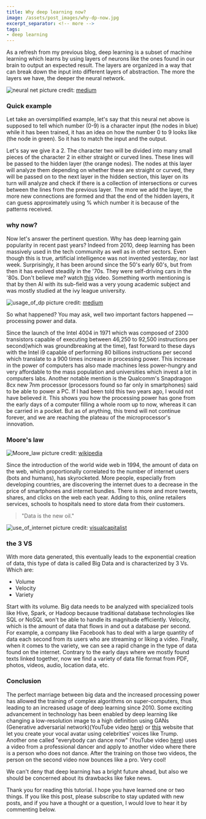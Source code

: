 ```yaml
---
title: Why deep learning now?
image: /assets/post_images/why-dp-now.jpg
excerpt_separator: <!-- more -->
tags:
- deep learning
---
```


As a refresh from my previous blog, deep learning is a subset of machine learning which learns by using layers of neurons like the ones found in our brain to output an expected result. The layers are organized in a way that can break down the input into different layers of abstraction. The more the layers we have, the deeper the neural network.<!-- more -->

![neural net](/blog/assets/post_cont_image/nn.jpeg)
picture credit: [medium](https://medium.com/xanaduai/making-a-neural-network-quantum-34069e284bcf)

### Quick example

Let take an oversimplified example, let's say that this neural net above is supposed to tell which number (0-9) is a character input (the nodes in blue) while it has been trained, it has an idea on how the number 0 to 9 looks like (the node in green). So it has to match the input and the output.

Let's say we give it a 2. The character two will be divided into many small pieces of the character 2 in either straight or curved lines. These lines will be passed to the hidden layer (the orange nodes). The nodes at this layer will analyze them depending on whether these are straight or curved, they will be passed on to the next layer in the hidden section, this layer on its turn will analyze and check if there is a collection of intersections or curves between the lines from the previous layer. The more we add the layer, the more new connections are formed and that the end of the hidden layers, it can guess approximately using % which number it is because of the patterns received.

### why now?

Now let's answer the pertinent question. Why has deep learning gain popularity in recent past years? Indeed from 2010, deep learning has been massively used in the tech community as well as in other sectors. Even though this is true, artificial intelligence was not invented yesterday, nor last week. Surprisingly, it has been around since the 50's early 60's, but from then it has evolved steadily in the '70s. They were self-driving cars in the '80s. Don't believe me? watch [this](https://www.youtube.com/watch?v=_HbVWm7wdmE) video. Something worth mentioning is that by then AI with its sub-field was a very young academic subject and was mostly studied at the ivy league university.

![usage_of_dp](/blog/assets/post_cont_image/usage-dp.png)
picture credit: [medium](https://blog.ai-academy.com/six-graphs-to-understand-the-state-of-ai-academic-research-3a79cac4c9c2)

So what happened? You may ask, well two important factors happened — processing power and data.

Since the launch of the Intel 4004 in 1971 which was composed of 2300 transistors capable of executing between 46,250 to 92,500 instructions per second(which was groundbreaking at the time), fast forward to these days with the Intel i9 capable of performing 80 billions instructions per second which translate to a 900 times increase in processing power. This increase in the power of computers has also made machines less power-hungry and very affordable to the mass population and universities which invest a lot in computers labs. Another notable mention is the Qualcomm's Snapdragon 8cx new 7nm processor (processors found so far only in smartphones) said to be able to power a PC. If I had been told this two years ago, I would not have believed it. This shows you how the processing power has gone from the early days of a computer filling a whole room up to now, whereas it can be carried in a pocket. But as of anything, this trend will not continue forever, and we are reaching the plateau of the microprocessor's innovation.

### Moore's law

![Moore_law](/blog/assets/post_cont_image/mlaw.jpg)
picture credit: [wikipedia](https://en.wikipedia.org/wiki/Moore%27s_law)

Since the introduction of the world wide web in 1994, the amount of data on the web, which proportionally correlated to the number of internet users (bots and humans), has skyrocketed. More people, especially from developing countries, are discovering the internet dues to a decrease in the price of smartphones and internet bundles. There is more and more tweets, shares, and clicks on the web each year. Adding to this, online retailers services, schools to hospitals need to store data from their customers.

> "Data is the new oil."

![use_of_internet](/blog/assets/post_cont_image/web-per-min.jpg)
picture credit: [visualcapitalist](https://www.visualcapitalist.com/internet-minute-2018/)

### the 3 VS

With more data generated, this eventually leads to the exponential creation of data, this type of data is called Big Data and is characterized by 3 Vs. Which are:

* Volume
* Velocity
* Variety

Start with its volume. Big data needs to be analyzed with specialized tools like Hive, Spark, or Hadoop because traditional database technologies like SQL or NoSQL won't be able to handle its magnitude efficiently. Velocity, which is the amount of data that flows in and out a database per second. For example, a company like Facebook has to deal with a large quantity of data each second from its users who are streaming or liking a video. Finally, when it comes to the variety, we can see a rapid change in the type of data found on the internet. Contrary to the early days where we mostly found texts linked together, now we find a variety of data file format from PDF, photos, videos, audio, location data, etc.

### Conclusion

The perfect marriage between big data and the increased processing power has allowed the training of complex algorithms on super-computers, thus leading to an increased usage of deep learning since 2010. Some exciting advancement in technology has been enabled by deep learning like changing a low-resolution image to a high definition using GANs (Generative adversarial network)(YouTube video [here](https://www.youtube.com/watch?v=HvH0b9K_Iro)) or [this](https://lyrebird.ai/) website that let you create your vocal avatar using celebrities' voices like Trump. Another one called "everybody can dance now" (YouTube video [here](https://www.youtube.com/watch?v=WzRonX_bs34)) uses a video from a professional dancer and apply to another video where there is a person who does not dance. After the training on those two videos, the person on the second video now bounces like a pro. Very cool!

We can't deny that deep learning has a bright future ahead, but also we should be concerned about its drawbacks like fake news.

Thank you for reading this tutorial. I hope you have learned one or two things. If you like this post, please subscribe to stay updated with new posts, and if you have a thought or a question, I would love to hear it by commenting below.